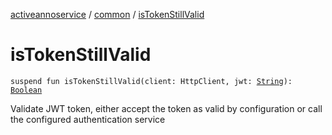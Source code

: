 [activeannoservice](../index.md) / [common](index.md) / [isTokenStillValid](./is-token-still-valid.md)

# isTokenStillValid

`suspend fun isTokenStillValid(client: HttpClient, jwt: `[`String`](https://kotlinlang.org/api/latest/jvm/stdlib/kotlin/-string/index.html)`): `[`Boolean`](https://kotlinlang.org/api/latest/jvm/stdlib/kotlin/-boolean/index.html)

Validate JWT token, either accept the token as valid by configuration or call the configured
authentication service

